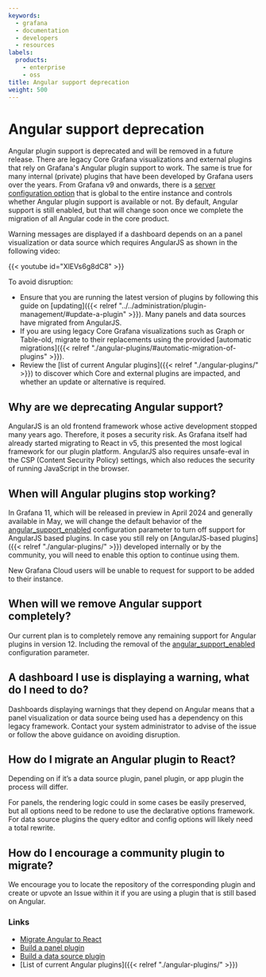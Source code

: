 ```yaml
---
keywords:
  - grafana
  - documentation
  - developers
  - resources
labels:
  products:
    - enterprise
    - oss
title: Angular support deprecation
weight: 500
---
```


# Angular support deprecation

Angular plugin support is deprecated and will be removed in a future release. There are legacy Core Grafana visualizations and external plugins that rely on Grafana's Angular plugin support to work. The same is true for many internal (private) plugins that have been developed by Grafana users over the years. From Grafana v9 and onwards, there is a [server configuration option](<(https://github.com/grafana/grafana/blob/d61bcdf4ca5e69489e0067c56fbe7f0bfdf84ee4/conf/defaults.ini#L362)>) that is global to the entire instance and controls whether Angular plugin support is available or not. By default, Angular support is still enabled, but that will change soon once we complete the migration of all Angular code in the core product.

Warning messages are displayed if a dashboard depends on an a panel visualization or data source which requires AngularJS as shown in the following video:

{{< youtube id="XlEVs6g8dC8" >}}

To avoid disruption:

- Ensure that you are running the latest version of plugins by following this guide on [updating]({{< relref "../../administration/plugin-management/#update-a-plugin" >}}). Many panels and data sources have migrated from AngularJS.
- If you are using legacy Core Grafana visualizations such as Graph or Table-old, migrate to their replacements using the provided [automatic migrations]({{< relref "./angular-plugins/#automatic-migration-of-plugins" >}}).
- Review the [list of current Angular plugins]({{< relref "./angular-plugins/" >}}) to discover which Core and external plugins are impacted, and whether an update or alternative is required.

## Why are we deprecating Angular support?

AngularJS is an old frontend framework whose active development stopped many years ago. Therefore, it poses a security risk. As Grafana itself had already started migrating to React in v5, this presented the most logical framework for our plugin platform. AngularJS also requires unsafe-eval in the CSP (Content Security Policy) settings, which also reduces the security of running JavaScript in the browser.

## When will Angular plugins stop working?

In Grafana 11, which will be released in preview in April 2024 and generally available in May, we will change the default behavior of the [angular_support_enabled](https://github.com/grafana/grafana/blob/d61bcdf4ca5e69489e0067c56fbe7f0bfdf84ee4/conf/defaults.ini#L362) configuration parameter to turn off support for AngularJS based plugins. In case you still rely on [AngularJS-based plugins]({{< relref "./angular-plugins/" >}}) developed internally or by the community, you will need to enable this option to continue using them.

New Grafana Cloud users will be unable to request for support to be added to their instance.

## When will we remove Angular support completely?

Our current plan is to completely remove any remaining support for Angular plugins in version 12. Including the removal of the [angular_support_enabled](https://github.com/grafana/grafana/blob/d61bcdf4ca5e69489e0067c56fbe7f0bfdf84ee4/conf/defaults.ini#L362) configuration parameter.

## A dashboard I use is displaying a warning, what do I need to do?

Dashboards displaying warnings that they depend on Angular means that a panel visualization or data source being used has a dependency on this legacy framework. Contact your system administrator to advise of the issue or follow the above guidance on avoiding disruption.

## How do I migrate an Angular plugin to React?

Depending on if it’s a data source plugin, panel plugin, or app plugin the process will differ.

For panels, the rendering logic could in some cases be easily preserved, but all options need to be redone to use the declarative options framework. For data source plugins the query editor and config options will likely need a total rewrite.

## How do I encourage a community plugin to migrate?

We encourage you to locate the repository of the corresponding plugin and create or upvote an Issue within it if you are using a plugin that is still based on Angular.

### Links

- [Migrate Angular to React](https://grafana.com/developers/plugin-tools/migration-guides/migrate-angularjs-to-react)
- [Build a panel plugin](https://grafana.com/tutorials/build-a-panel-plugin/)
- [Build a data source plugin](https://grafana.com/tutorials/build-a-data-source-plugin/)
- [List of current Angular plugins]({{< relref "./angular-plugins/" >}})
